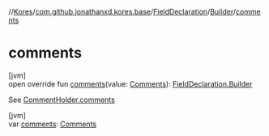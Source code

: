 //[Kores](../../../../index.md)/[com.github.jonathanxd.kores.base](../../index.md)/[FieldDeclaration](../index.md)/[Builder](index.md)/[comments](comments.md)

# comments

[jvm]\
open override fun [comments](comments.md)(value: [Comments](../../../com.github.jonathanxd.kores.base.comment/-comments/index.md)): [FieldDeclaration.Builder](index.md)

See [CommentHolder.comments](../../../com.github.jonathanxd.kores.base.comment/-comment-holder/comments.md)

[jvm]\
var [comments](comments.md): [Comments](../../../com.github.jonathanxd.kores.base.comment/-comments/index.md)
